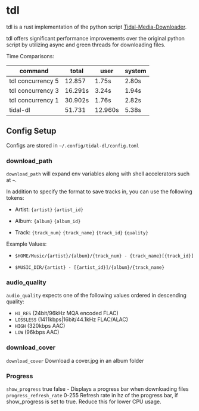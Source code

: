# tdl

tdl is a rust implementation of the python script [Tidal-Media-Downloader](https://github.com/yaronzz/Tidal-Media-Downloader).

tdl offers significant performance improvements over the original python script by utilizing async and green threads for downloading files.

Time Comparisons:
 
| command | total | user | system |
| ------- | ----- | ---- | ------ |
| tdl concurrency 5 | 12.857 | 1.75s | 2.80s |
| tdl concurrency 3 | 16.291s | 3.24s | 1.94s |
| tdl concurrency 1 | 30.902s | 1.76s | 2.82s |
| tidal-dl | 51.731 | 12.960s | 5.38s |


## Config Setup

Configs are stored in `~/.config/tidal-dl/config.toml`

### download_path
`download_path` will expand env variables along with shell accelerators such at `~`.

In addition to specify the format to save tracks in, you can use the following tokens:

- Artist: 
`{artist}`
`{artist_id}`
- Album: 
`{album}`
`{album_id}`

- Track:
`{track_num}`
`{track_name}`
`{track_id}`
`{quality}`

Example Values: 
- `$HOME/Music/{artist}/{album}/{track_num} - {track_name}[{track_id}]`

- `$MUSIC_DIR/{artist} - [{artist_id}]/{album}/{track_name}`

### audio_quality

`audio_quality` expects one of the following values ordered in descending quality:
- `HI_RES` (24bit/96kHz MQA encoded FLAC)
- `LOSSLESS` (1411kbps|16bit/44.1kHz FLAC/ALAC)
- `HIGH` (320kbps AAC)
- `LOW` (96kbps AAC)

### download_cover

`download_cover` Download a cover.jpg in an album folder

### Progress
`show_progress` true false - Displays a progress bar when downloading files
`progress_refresh_rate` 0-255 Refresh rate in hz of the progress bar, if show_progress is set to true. Reduce this for lower CPU usage. 
